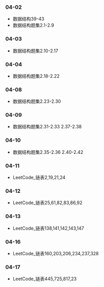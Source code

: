 ### 04-02
* 数据结构39-43
* 数据结构题集2.1-2.9
### 04-03
* 数据结构题集2.10-2.17
### 04-04
* 数据结构题集2.18-2.22
### 04-08
* 数据结构题集2.23-2.30
### 04-09
* 数据结构题集2.31-2.33  2.37-2.38
### 04-10
* 数据结构题集2.35-2.36  2.40-2.42
### 04-11
* LeetCode_链表2,19,21,24
### 04-12
* LeetCode_链表25,61,82,83,86,92
### 04-13
* LeetCode_链表138,141,142,143,147
### 04-16
* LeetCode_链表160,203,206,234,237,328
### 04-17
* LeetCode_链表445,725,817,23